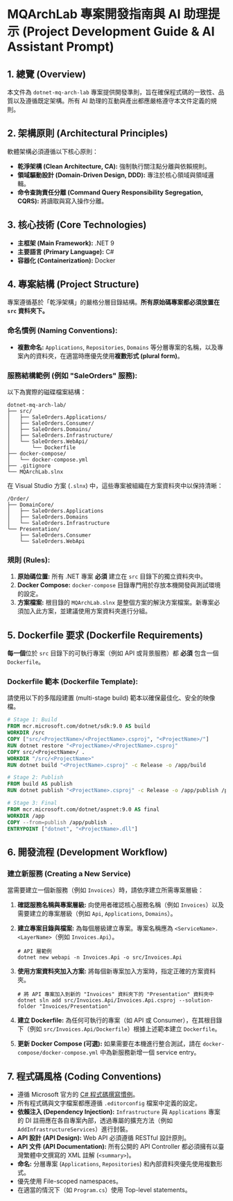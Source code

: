 # MQArchLab 專案開發指南與 AI 助理提示 (Project Development Guide & AI Assistant Prompt)

## 1. 總覽 (Overview)

本文件為 `dotnet-mq-arch-lab` 專案提供開發準則，旨在確保程式碼的一致性、品質以及遵循既定架構。所有 AI 助理的互動與產出都應嚴格遵守本文件定義的規則。

## 2. 架構原則 (Architectural Principles)

軟體架構必須遵循以下核心原則：

- **乾淨架構 (Clean Architecture, CA):** 強制執行關注點分離與依賴規則。
- **領域驅動設計 (Domain-Driven Design, DDD):** 專注於核心領域與領域邏輯。
- **命令查詢責任分離 (Command Query Responsibility Segregation, CQRS):** 將讀取與寫入操作分離。

## 3. 核心技術 (Core Technologies)

- **主框架 (Main Framework):** .NET 9
- **主要語言 (Primary Language):** C#
- **容器化 (Containerization):** Docker

## 4. 專案結構 (Project Structure)

專案遵循基於「乾淨架構」的嚴格分層目錄結構。**所有原始碼專案都必須放置在 `src` 資料夾下。**

### 命名慣例 (Naming Conventions):

- **複數命名:** `Applications`, `Repositories`, `Domains` 等分層專案的名稱，以及專案內的資料夾，在適當時應優先使用**複數形式 (plural form)**。

### 服務結構範例 (例如 "SaleOrders" 服務):

以下為實際的磁碟檔案結構：

```
dotnet-mq-arch-lab/
├── src/
│   ├── SaleOrders.Applications/
│   ├── SaleOrders.Consumer/
│   ├── SaleOrders.Domains/
│   ├── SaleOrders.Infrastructure/
│   └── SaleOrders.WebApi/
│       └── Dockerfile
├── docker-compose/
│   └── docker-compose.yml
├── .gitignore
└── MQArchLab.slnx
```

在 Visual Studio 方案 (`.slnx`) 中，這些專案被組織在方案資料夾中以保持清晰：

```
/Order/
├── DomainCore/
│   ├── SaleOrders.Applications
│   ├── SaleOrders.Domains
│   └── SaleOrders.Infrastructure
└── Presentation/
    ├── SaleOrders.Consumer
    └── SaleOrders.WebApi
```

### 規則 (Rules):

1.  **原始碼位置:** 所有 .NET 專案 **必須** 建立在 `src` 目錄下的獨立資料夾中。
2.  **Docker Compose:** `docker-compose` 目錄專門用於存放本機開發與測試環境的設定。
3.  **方案檔案:** 根目錄的 `MQArchLab.slnx` 是整個方案的解決方案檔案。新專案必須加入此方案，並建議使用方案資料夾進行分組。

## 5. Dockerfile 要求 (Dockerfile Requirements)

**每一個**位於 `src` 目錄下的可執行專案（例如 API 或背景服務）都 **必須** 包含一個 `Dockerfile`。

### Dockerfile 範本 (Dockerfile Template):

請使用以下的多階段建置 (multi-stage build) 範本以確保最佳化、安全的映像檔。

```Dockerfile
# Stage 1: Build
FROM mcr.microsoft.com/dotnet/sdk:9.0 AS build
WORKDIR /src
COPY ["src/<ProjectName>/<ProjectName>.csproj", "<ProjectName>/"]
RUN dotnet restore "<ProjectName>/<ProjectName>.csproj"
COPY src/<ProjectName>/ . 
WORKDIR "/src/<ProjectName>"
RUN dotnet build "<ProjectName>.csproj" -c Release -o /app/build

# Stage 2: Publish
FROM build AS publish
RUN dotnet publish "<ProjectName>.csproj" -c Release -o /app/publish /p:UseAppHost=false

# Stage 3: Final
FROM mcr.microsoft.com/dotnet/aspnet:9.0 AS final
WORKDIR /app
COPY --from=publish /app/publish .
ENTRYPOINT ["dotnet", "<ProjectName>.dll"]
```

## 6. 開發流程 (Development Workflow)

### 建立新服務 (Creating a New Service)

當需要建立一個新服務（例如 `Invoices`）時，請依序建立所需專案層級：

1.  **確認服務名稱與專案層級:** 向使用者確認核心服務名稱（例如 `Invoices`）以及需要建立的專案層級（例如 `Api`, `Applications`, `Domains`）。

2.  **建立專案目錄與檔案:** 為每個層級建立專案。專案名稱應為 `<ServiceName>.<LayerName>`（例如 `Invoices.Api`）。
    ```shell
    # API 層範例
    dotnet new webapi -n Invoices.Api -o src/Invoices.Api
    ```

3.  **使用方案資料夾加入方案:** 將每個新專案加入方案時，指定正確的方案資料夾。
    ```shell
    # 將 API 專案加入到新的 "Invoices" 資料夾下的 "Presentation" 資料夾中
    dotnet sln add src/Invoices.Api/Invoices.Api.csproj --solution-folder "Invoices/Presentation"
    ```

4.  **建立 Dockerfile:** 為任何可執行的專案（如 API 或 Consumer），在其根目錄下（例如 `src/Invoices.Api/Dockerfile`）根據上述範本建立 `Dockerfile`。
5.  **更新 Docker Compose (可選):** 如果需要在本機進行整合測試，請在 `docker-compose/docker-compose.yml` 中為新服務新增一個 service entry。

## 7. 程式碼風格 (Coding Conventions)

- 遵循 Microsoft 官方的 [C# 程式碼撰寫慣例](https://docs.microsoft.com/zh-tw/dotnet/csharp/fundamentals/coding-style/coding-conventions)。
- 所有程式碼與文字檔案都應遵循 `.editorconfig` 檔案中定義的設定。
- **依賴注入 (Dependency Injection):** `Infrastructure` 與 `Applications` 專案的 DI 註冊應在各自專案內部，透過專屬的擴充方法（例如 `AddInfrastructureServices`）進行封裝。
- **API 設計 (API Design):** Web API 必須遵循 RESTful 設計原則。
- **API 文件 (API Documentation):** 所有公開的 API Controller 都必須擁有以臺灣繁體中文撰寫的 XML 註解 (`<summary>`)。
- **命名:** 分層專案 (`Applications`, `Repositories`) 和內部資料夾優先使用複數形式。
- 優先使用 File-scoped namespaces。
- 在適當的情況下（如 `Program.cs`）使用 Top-level statements。